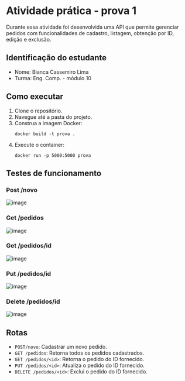 # Atividade prática - prova 1

Durante essa atividade foi desenvolvida uma API que permite gerenciar pedidos com funcionalidades de cadastro, listagem, obtenção por ID, edição e exclusão.

## Identificação do estudante
- Nome: Bianca Cassemiro Lima
- Turma: Eng. Comp. - módulo 10

## Como executar

1. Clone o repositório.
2. Navegue até a pasta do projeto.
3. Construa a imagem Docker:
    ```
    docker build -t prova .
    ```
4. Execute o container:
    ```
    docker run -p 5000:5000 prova
    ```

## Testes de funcionamento
### Post /novo 
![image](https://github.com/Bianca-Cassemiro/modulo-10/assets/99203402/faeb7b92-074c-4345-bd2d-b195563cf620)

### Get /pedidos
![image](https://github.com/Bianca-Cassemiro/modulo-10/assets/99203402/10d60023-62d7-40bb-91db-c7543c6ab83f)

### Get /pedidos/id 
![image](https://github.com/Bianca-Cassemiro/modulo-10/assets/99203402/0aea14ac-a6e4-4b7d-9214-96210df6f5c7)

### Put /pedidos/id
![image](https://github.com/Bianca-Cassemiro/modulo-10/assets/99203402/32066901-c007-4be6-83a1-9d890abdea22)

### Delete /pedidos/id 
![image](https://github.com/Bianca-Cassemiro/modulo-10/assets/99203402/700a1e6e-3d3e-4d81-bc10-892f550afbba)


## Rotas 

- `POST/novo`: Cadastrar um novo pedido. 
- `GET /pedidos`: Retorna todos os pedidos cadastrados.
- `GET /pedidos/<id>`: Retorna o pedido do ID fornecido. 
- `PUT /pedidos/<id>`: Atualiza o pedido do ID fornecido.
- `DELETE /pedidos/<id>`: Exclui o pedido do ID fornecido.



